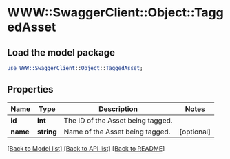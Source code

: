 # WWW::SwaggerClient::Object::TaggedAsset

## Load the model package
```perl
use WWW::SwaggerClient::Object::TaggedAsset;
```

## Properties
Name | Type | Description | Notes
------------ | ------------- | ------------- | -------------
**id** | **int** | The ID of the Asset being tagged. | 
**name** | **string** | Name of the Asset being tagged. | [optional] 

[[Back to Model list]](../README.md#documentation-for-models) [[Back to API list]](../README.md#documentation-for-api-endpoints) [[Back to README]](../README.md)


